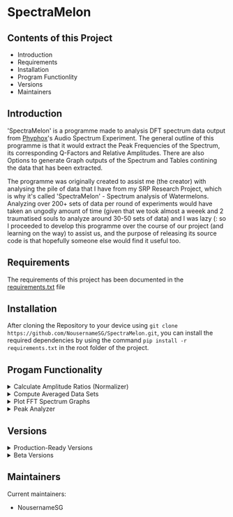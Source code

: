# SpectraMelon

## Contents of this Project

 - Introduction
 - Requirements
 - Installation
 - Program Functionlity
 - Versions
 - Maintainers
## Introduction

  'SpectraMelon' is a programme made to analysis DFT spectrum data output from [Phyphox](https://phyphox.org)'s Audio Spectrum Experiment. The general outline of this programme is that it would extract the Peak Frequencies of the Spectrum, its corresponding Q-Factors and Relative Amplitudes. There are also Options to generate Graph outputs of the Spectrum and Tables contining the data that has been extracted.

  The programme was originally created to assist me (the creator) with analysing the pile of data that I have from my SRP Research Project, which is why it's called 'SpectraMelon' - Spectrum analysis of Watermelons. Analyzing over 200+ sets of data per round of experiments would have taken an ungodly amount of time (given that we took almost a weeek and 2 traumatised souls to analyze around 30-50 sets of data) and I was lazy (: so I proceeded to develop this programme over the course of our project (and learning on the way) to assist us, and the purpose of releasing its source code is that hopefully someone else would find it useful too.

## Requirements

The requirements of this project has been documented in the [requirements.txt](https://github.com/NousernameSG/SpectraMelon/blob/master/Requirements.txt) file

## Installation

After cloning the Repository to your device using `git clone https://github.com/NousernameSG/SpectraMelon.git`, you can install the required dependencies by using the command `pip install -r requirements.txt` in the root folder of the project.

## Progam Functionality

<details>
  <summary>Calculate Amplitude Ratios (Normalizer)</summary>
  -
</details>
<details>
  <summary>Compute Averaged Data Sets</summary>
  -
</details>
<details>
  <summary>Plot FFT Spectrum Graphs</summary>
  -
</details>
<details>
  <summary>Peak Analyzer</summary>
  -
</details>

## Versions
<details>
  <summary>Production-Ready Versions</summary>
    <ol>
        <li>
        </li>
    </ol>
</details>

<details>
  <summary>Beta Versions</summary>
    <ol>
        <li>
        </li>
    </ol>
</details>


## Maintainers

Current maintainers:
- NousernameSG
